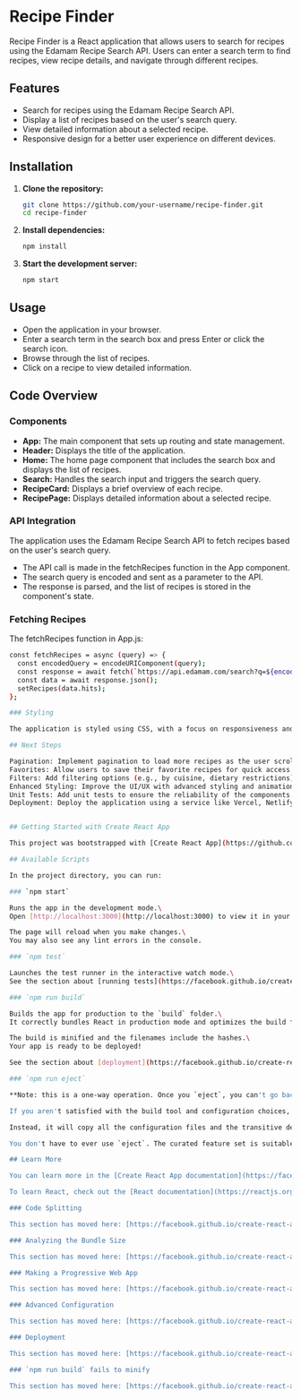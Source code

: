 # Recipe Finder

Recipe Finder is a React application that allows users to search for recipes using the Edamam Recipe Search API. Users can enter a search term to find recipes, view recipe details, and navigate through different recipes.

## Features

- Search for recipes using the Edamam Recipe Search API.
- Display a list of recipes based on the user's search query.
- View detailed information about a selected recipe.
- Responsive design for a better user experience on different devices.

## Installation

1. **Clone the repository:**
   ```sh
   git clone https://github.com/your-username/recipe-finder.git
   cd recipe-finder

2. **Install dependencies:**
   ```sh
   npm install

3. **Start the development server:**
   ```sh
   npm start

## Usage 

- Open the application in your browser.
- Enter a search term in the search box and press Enter or click the search icon.
- Browse through the list of recipes.
- Click on a recipe to view detailed information.

## Code Overview

### Components

- **App:** The main component that sets up routing and state management.
- **Header:** Displays the title of the application.
- **Home:** The home page component that includes the search box and displays the list of recipes.
- **Search:** Handles the search input and triggers the search query.
- **RecipeCard:** Displays a brief overview of each recipe.
- **RecipePage:** Displays detailed information about a selected recipe.

### API Integration

The application uses the Edamam Recipe Search API to fetch recipes based on the user's search query.

- The API call is made in the fetchRecipes function in the App component.
- The search query is encoded and sent as a parameter to the API.
- The response is parsed, and the list of recipes is stored in the component's state.

### Fetching Recipes

The fetchRecipes function in App.js:

``` sh
const fetchRecipes = async (query) => {
  const encodedQuery = encodeURIComponent(query);
  const response = await fetch(`https://api.edamam.com/search?q=${encodedQuery}&app_id=YOUR_APP_ID&app_key=YOUR_APP_KEY&to=20`);
  const data = await response.json();
  setRecipes(data.hits);
};

### Styling

The application is styled using CSS, with a focus on responsiveness and usability. Key styles are defined for the search box, recipe cards, and detailed recipe views.

## Next Steps

Pagination: Implement pagination to load more recipes as the user scrolls or clicks a "Load More" button.
Favorites: Allow users to save their favorite recipes for quick access.
Filters: Add filtering options (e.g., by cuisine, dietary restrictions).
Enhanced Styling: Improve the UI/UX with advanced styling and animations.
Unit Tests: Add unit tests to ensure the reliability of the components.
Deployment: Deploy the application using a service like Vercel, Netlify, or GitHub Pages.


## Getting Started with Create React App

This project was bootstrapped with [Create React App](https://github.com/facebook/create-react-app).

## Available Scripts

In the project directory, you can run:

### `npm start`

Runs the app in the development mode.\
Open [http://localhost:3000](http://localhost:3000) to view it in your browser.

The page will reload when you make changes.\
You may also see any lint errors in the console.

### `npm test`

Launches the test runner in the interactive watch mode.\
See the section about [running tests](https://facebook.github.io/create-react-app/docs/running-tests) for more information.

### `npm run build`

Builds the app for production to the `build` folder.\
It correctly bundles React in production mode and optimizes the build for the best performance.

The build is minified and the filenames include the hashes.\
Your app is ready to be deployed!

See the section about [deployment](https://facebook.github.io/create-react-app/docs/deployment) for more information.

### `npm run eject`

**Note: this is a one-way operation. Once you `eject`, you can't go back!**

If you aren't satisfied with the build tool and configuration choices, you can `eject` at any time. This command will remove the single build dependency from your project.

Instead, it will copy all the configuration files and the transitive dependencies (webpack, Babel, ESLint, etc) right into your project so you have full control over them. All of the commands except `eject` will still work, but they will point to the copied scripts so you can tweak them. At this point you're on your own.

You don't have to ever use `eject`. The curated feature set is suitable for small and middle deployments, and you shouldn't feel obligated to use this feature. However we understand that this tool wouldn't be useful if you couldn't customize it when you are ready for it.

## Learn More

You can learn more in the [Create React App documentation](https://facebook.github.io/create-react-app/docs/getting-started).

To learn React, check out the [React documentation](https://reactjs.org/).

### Code Splitting

This section has moved here: [https://facebook.github.io/create-react-app/docs/code-splitting](https://facebook.github.io/create-react-app/docs/code-splitting)

### Analyzing the Bundle Size

This section has moved here: [https://facebook.github.io/create-react-app/docs/analyzing-the-bundle-size](https://facebook.github.io/create-react-app/docs/analyzing-the-bundle-size)

### Making a Progressive Web App

This section has moved here: [https://facebook.github.io/create-react-app/docs/making-a-progressive-web-app](https://facebook.github.io/create-react-app/docs/making-a-progressive-web-app)

### Advanced Configuration

This section has moved here: [https://facebook.github.io/create-react-app/docs/advanced-configuration](https://facebook.github.io/create-react-app/docs/advanced-configuration)

### Deployment

This section has moved here: [https://facebook.github.io/create-react-app/docs/deployment](https://facebook.github.io/create-react-app/docs/deployment)

### `npm run build` fails to minify

This section has moved here: [https://facebook.github.io/create-react-app/docs/troubleshooting#npm-run-build-fails-to-minify](https://facebook.github.io/create-react-app/docs/troubleshooting#npm-run-build-fails-to-minify)

